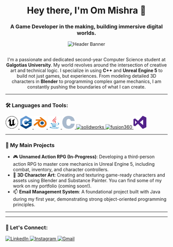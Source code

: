 

<h1 align="center">Hey there, I'm Om Mishra 👋</h1>
<h3 align="center">A Game Developer in the making, building immersive digital worlds.</h3>
<div align="center">
  <img src="https://i.gifer.com/6M8R.gif" width="50%" alt="Header Banner"/>
</div>

<br>

<p align="center">
  I'm a passionate and dedicated second-year Computer Science student at <b>Galgotias University</b>. My world revolves around the intersection of creative art and technical logic. I specialize in using <b>C++</b> and <b>Unreal Engine 5</b> to build not just games, but experiences. From modeling detailed 3D characters in <b>Blender</b> to programming complex game mechanics, I am constantly pushing the boundaries of what I can create.
</p>

<hr>

<h3 align="left">🛠️ Languages and Tools:</h3>
<p align="left">
  <a href="https://www.unrealengine.com/" target="_blank" rel="noreferrer"> <img src="https://raw.githubusercontent.com/devicons/devicon/master/icons/unrealengine/unrealengine-original.svg" alt="unrealengine" width="40" height="40"/> </a> 
  <a href="https://www.cplusplus.com/" target="_blank" rel="noreferrer"> <img src="https://raw.githubusercontent.com/devicons/devicon/master/icons/cplusplus/cplusplus-original.svg" alt="cplusplus" width="40" height="40"/> </a> 
  <a href="https://www.blender.org/" target="_blank" rel="noreferrer"> <img src="https://raw.githubusercontent.com/devicons/devicon/master/icons/blender/blender-original.svg" alt="blender" width="40" height="40"/> </a> 
  <a href="https://www.java.com" target="_blank" rel="noreferrer"> <img src="https://raw.githubusercontent.com/devicons/devicon/master/icons/java/java-original.svg" alt="java" width="40" height="40"/> </a> 
  <a href="https://www.cprogramming.com/" target="_blank" rel="noreferrer"> <img src="https://raw.githubusercontent.com/devicons/devicon/master/icons/c/c-original.svg" alt="c" width="40" height="40"/> </a> 
  <a href="https://www.solidworks.com/" target="_blank" rel="noreferrer"> <img src="https://img.icons8.com/color/48/000000/solidworks.png" alt="solidworks" width="40" height="40"/> </a>
  <a href="https://www.autodesk.com/products/fusion-360/" target="_blank" rel="noreferrer"> <img src="https://img.icons8.com/color/48/autodesk-fusion-360.png" alt="fusion360" width="40" height="40"/> </a>
  <a href="https://visualstudio.microsoft.com/" target="_blank" rel="noreferrer"> <img src="https://raw.githubusercontent.com/devicons/devicon/master/icons/visualstudio/visualstudio-plain.svg" alt="visualstudio" width="40" height="40"/> </a>
</p>

<hr>

<h3 align="left">🚀 My Main Projects</h3>
<ul>
    <li>🎮 <b>Unnamed Action RPG (In-Progress)</b>: Developing a third-person action RPG to master core mechanics in Unreal Engine 5, including combat, inventory, and character controllers.</li>
    <li>🎨 <b>3D Character Art</b>: Creating and texturing game-ready characters and assets using Blender and Substance Painter. You can find some of my work on my portfolio (coming soon!).</li>
    <li>📫 <b>Email Management System</b>: A foundational project built with Java during my first year, demonstrating strong object-oriented programming principles.</li>
</ul>

<hr>


<hr>

<h3 align="left">🤝 Let's Connect:</h3>
<p align="left">
  <a href="https://www.linkedin.com/in/pranjal-mishra777/" target="_blank">
    <img src="https://img.shields.io/badge/LinkedIn-0077B5?style=for-the-badge&logo=linkedin&logoColor=white" alt="LinkedIn"/>
  </a>
  <a href="https://instagram.com/omishra_777" target="_blank">
    <img src="https://img.shields.io/badge/Instagram-E4405F?style=for-the-badge&logo=instagram&logoColor=white" alt="Instagram"/>
 <a href="mailto:omdev009mishra@gmail.com" target="_blank">
    <img src="https://img.shields.io/badge/Gmail-D14836?style=for-the-badge&logo=gmail&logoColor=white" alt="Gmail"/>
  </a>
</p>
